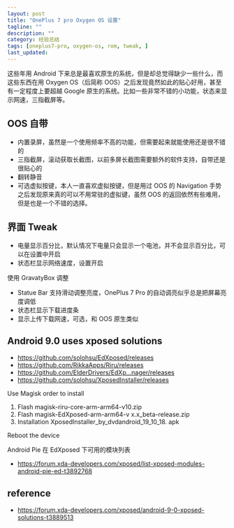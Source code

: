```yaml
---
layout: post
title: "OnePlus 7 pro Oxygen OS 设置"
tagline: ""
description: ""
category: 经验总结
tags: [oneplus7-pro, oxygen-os, rom, tweak, ]
last_updated:
---
```


这些年用 Android 下来总是最喜欢原生的系统，但是却总觉得缺少一些什么，而这些东西在用 Oxygen OS（后简称 OOS）之后发现竟然如此的贴心好用，甚至有一定程度上要超越 Google 原生的系统。比如一些非常不错的小功能，状态来显示网速，三指截屏等。


## OOS 自带

- 内置录屏，虽然是一个使用频率不高的功能，但需要起来就能使用还是很不错的
- 三指截屏，滚动获取长截图，以前多屏长截图需要额外的软件支持，自带还是很贴心的
- 翻转静音
- 可选虚拟按键，本人一直喜欢虚拟按键，但是用过 OOS 的 Navigation 手势之后发现原来真的可以不用常驻的虚拟键，虽然 OOS 的返回依然有些难用，但是也是一个不错的选择。

## 界面 Tweak

- 电量显示百分比，默认情况下电量只会显示一个电池，并不会显示百分比，可以在设置中开启
- 状态栏显示网络速度，设置开启

使用 GravatyBox 调整

- Statue Bar 支持滑动调整亮度，OnePlus 7 Pro 的自动调亮似乎总是把屏幕亮度调低
- 状态栏显示下载进度条
- 显示上传下载网速，可选，和 OOS 原生类似


## Android 9.0 uses xposed solutions


- https://github.com/solohsu/EdXposed/releases
- https://github.com/RikkaApps/Riru/releases
- https://github.com/ElderDrivers/EdXp...nager/releases
- https://github.com/solohsu/XposedInstaller/releases

Use Magisk order to install

1. Flash magisk-riru-core-arm-arm64-v10.zip
2. Flash magisk-EdXposed-arm-arm64-v x.x_beta-release.zip
3. Installation XposedInstaller_by_dvdandroid_19_10_18. apk

Reboot the device

Android Pie 在 EdXposed 下可用的模块列表

- <https://forum.xda-developers.com/xposed/list-xposed-modules-android-pie-ed-t3892768>


## reference

- <https://forum.xda-developers.com/xposed/android-9-0-xposed-solutions-t3889513>
